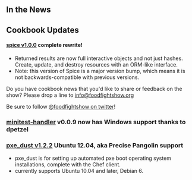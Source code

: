 ## In the News


## Cookbook Updates

#### [spice v1.0.0](https://github.com/danryan/spice) complete rewrite!
* Returned results are now full interactive objects and not just hashes. Create, update, and destroy resources with an ORM-like interface.
* Note: this version of Spice is a major version bump, which means it is not backwards-compatible with previous versions.

Do you have cookbook news that you'd like to share or feedback on the show?  Please drop a line to info@foodfightshow.org

Be sure to follow [@foodfightshow on twitter](http://twitter.com/foodfightshow)!

### [minitest-handler](https://github.com/btm/minitest-handler-cookbook) v0.0.9 now has Windows support thanks to dpetzel

### [pxe_dust v1.2.2](http://community.opscode.com/cookbooks/pxe_dust) Ubuntu 12.04, aka Precise Pangolin support
* pxe_dust is for setting up automated pxe boot operating system installations, complete with the Chef client.
* currently supports Ubuntu 10.04 and later, Debian 6.
